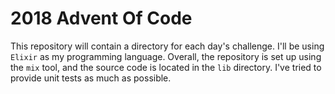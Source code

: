 # 2018 Advent Of Code

This repository will contain a directory for each day's challenge. I'll be using `Elixir` as my programming language. Overall, the repository is set up using the `mix` tool, and the source code is located in the `lib` directory. I've tried to provide unit tests as much as possible.
